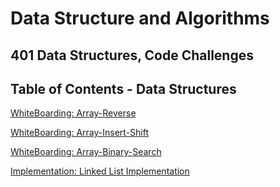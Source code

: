 # Data Structure and Algorithms

## 401 Data Structures, Code Challenges

## Table of Contents - Data Structures

[WhiteBoarding: Array-Reverse](https://github.com/JoseGonzalez1394/data-structures-and-algorithims-/tree/main/java/datastructures/lib/src/main/java/codechallenges/array-reverse)

[WhiteBoarding: Array-Insert-Shift](https://github.com/JoseGonzalez1394/data-structures-and-algorithims-/tree/main/java/datastructures/lib/src/main/java/codechallenges/array-insert-shift)

[WhiteBoarding: Array-Binary-Search](https://github.com/JoseGonzalez1394/data-structures-and-algorithims-/tree/main/java/datastructures/lib/src/main/java/codechallenges/array-binary-search)

[Implementation: Linked List Implementation](https://github.com/JoseGonzalez1394/data-structures-and-algorithims-/tree/main/java/datastructures/lib/src/main/java/codechallenges/linkedlist)
